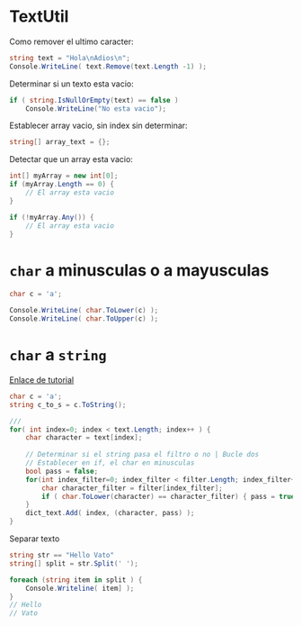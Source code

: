 # TextUtil

Como remover el ultimo caracter:
```csharp
string text = "Hola\nAdios\n";
Console.WriteLine( text.Remove(text.Length -1) );
```

Determinar si un texto esta vacio:
```csharp
if ( string.IsNullOrEmpty(text) == false )
    Console.WriteLine("No esta vacio");
```

Establecer array vacio, sin index sin determinar:
```csharp
string[] array_text = {};
```

Detectar que un array esta vacio:
```csharp
int[] myArray = new int[0];
if (myArray.Length == 0) {
    // El array esta vacio
}

if (!myArray.Any()) {
    // El array esta vacio
}
```



# `char` a minusculas o a mayusculas
```csharp
char c = 'a';

Console.WriteLine( char.ToLower(c) );
Console.WriteLine( char.ToUpper(c) );
```


# `char` a `string`
[Enlace de tutorial](https://www.techiedelight.com/es/convert-a-char-to-a-string-in-csharp/)
```csharp
char c = 'a';
string c_to_s = c.ToString();
```




```csharp
/// 
for( int index=0; index < text.Length; index++ ) {
    char character = text[index];
    
    // Determinar si el string pasa el filtro o no | Bucle dos
    // Establecer en if, el char en minusculas
    bool pass = false;
    for(int index_filter=0; index_filter < filter.Length; index_filter++){
        char character_filter = filter[index_filter];
        if ( char.ToLower(character) == character_filter) { pass = true; }
    }
    dict_text.Add( index, (character, pass) );
}
```



Separar texto
```csharp
string str == "Hello Vato"
string[] split = str.Split(' ');

foreach (string item in split ) {
    Console.Writeline( item] );
}
// Hello
// Vato
```


